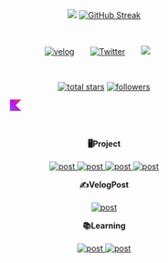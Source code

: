 <p align="center">
  <img src="https://github.com/Guri999/Guri999/assets/116724657/b393bf3d-2deb-43c9-920e-dfa0028a2b5c"/>
  <a href="https://git.io/streak-stats"><img src="https://streak-stats.demolab.com?user=guri999&theme=blue-navy&hide_border=true&locale=ko&card_width=800" alt="GitHub Streak" />
</p>
<br/>
<!-- Social icons section -->
<p align="center">
  <a href="https://velog.io/@guysang/posts"><img width="32px" alt="velog" title="velog" src="https://velog.velcdn.com/images/hyeongjun/post/5fff0129-f29b-4dfa-b28b-f3af0e11ed4f/image.png"/></a>
  &#8287;&#8287;&#8287;&#8287;&#8287;
  <a href=""><img width="32px" alt="Twitter" title="Twitter" src="https://github.com/Guri999/Guri999/assets/116724657/dd8ebadf-cd94-416a-867f-27f1651d5e6d"/></a>
  &#8287;&#8287;&#8287;&#8287;&#8287;
  <a href="https://discord.com/users/327515167946440705" alt="Discord" title="Dev Pro Tips Discord Server"><img width="32px" src="https://i.imgur.com/OViZO8J.png"/></a>
  &#8287;&#8287;&#8287;&#8287;&#8287;

</p>
<br/>

<!-- Social badges section -->
<!-- Badges with custom icons - https://github.com/DenverCoder1/custom-icon-badges -->
<!-- View counter - https://github.com/DenverCoder1/Simple-View-Counter -->
<p align="center">
  <a href="[https://github.com/DenverCoder1?tab=repositories&sort=stargazers](https://github.com/Guri999?tab=repositories)">
    <img alt="total stars" title="Total stars on GitHub" src="https://custom-icon-badges.demolab.com/github/stars/Guri999?color=55960c&style=for-the-badge&labelColor=488207&logo=star"/></a>
  <a href="https://github.com/Guri999?tab=followers">
    <img alt="followers" title="Follow me on Github" src="https://custom-icon-badges.demolab.com/github/followers/Guri999?color=236ad3&labelColor=1155ba&style=for-the-badge&logo=person-add&label=Follow&logoColor=white"/></a>

</p>
<p>&nbsp; &nbsp; &nbsp; &nbsp;&nbsp; &nbsp; &nbsp; &nbsp;&nbsp; &nbsp; &nbsp; &nbsp;
  <img height="20" alt="kotlin" src="https://raw.githubusercontent.com/github/explore/80688e429a7d4ef2fca1e82350fe8e3517d3494d/topics/kotlin/kotlin.png">
</p>
  <br />

<p align="center">
  <b>🖥️Project</b>
  <br/>
  <br/>
  <a href="https://github.com/heesoo-park/TeamAssignment3_2">
    <img alt="post" src="https://github-readme-stats.vercel.app/api/pin/?username=heesoo-park&repo=TeamAssignment3_2"/>
  </a>
  <a href="https://github.com/Guri999/Introduction">
    <img alt="post" src="https://github-readme-stats.vercel.app/api/pin/?username=Guri999&repo=Introduction"/>
  </a>
  <a href="https://github.com/Guri999/MyKiosk">
    <img alt="post" src="https://github-readme-stats.vercel.app/api/pin/?username=Guri999&repo=MyKiosk"/>
  </a>
  <a href="https://github.com/Guri999/MyHotelCheckIn">
    <img alt="post" src="https://github-readme-stats.vercel.app/api/pin/?username=Guri999&repo=MyHotelCheckIn"/>
  </a>
</p>
<p align="center">
  <b>✍️VelogPost</b>
  <br/>
  <br/>
  <a href="https://velog.io/@guysang">
    <img alt="post" src="https://velog-readme-stats.vercel.app/api?name=guysang"/>
  </a>
</p>

<p align="center">
  <b>📚Learning</b>
  <br/>
  <br/>
  <a href="https://github.com/Guri999/codekata">
    <img alt="post" src="https://github-readme-stats.vercel.app/api/pin/?username=Guri999&repo=codekata"/>
  </a>
  <a href="https://github.com/Guri999/TIL">
    <img alt="post" src="https://github-readme-stats.vercel.app/api/pin/?username=Guri999&repo=TIL"/>
  </a>
</p>

<!--
**Guri999/Guri999** is a ✨ _special_ ✨ repository because its `README.md` (this file) appears on your GitHub profile.

Here are some ideas to get you started:

- 🔭 I’m currently working on ...
- 🌱 I’m currently learning ...
- 👯 I’m looking to collaborate on ...
- 🤔 I’m looking for help with ...
- 💬 Ask me about ...
- 📫 How to reach me: ...
- 😄 Pronouns: ...
- ⚡ Fun fact: ...
-->
